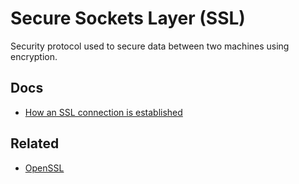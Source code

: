 # Secure Sockets Layer (SSL)

Security protocol used to secure data between two machines using encryption.

## Docs

- [How an SSL connection is established](https://www.ibm.com/docs/en/cics-tg-zos/9.3.0?topic=ssl-how-connection-is-established)

## Related

- [OpenSSL](/openssl.md)
